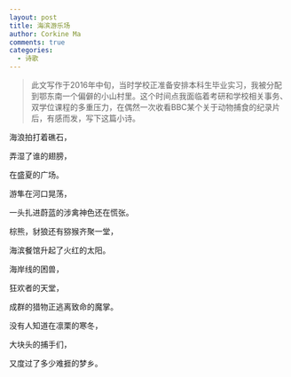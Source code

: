 ```yaml
---
layout: post
title: 海滨游乐场
author: Corkine Ma
comments: true
categories:
  - 诗歌
---
```


> 此文写作于2016年中旬，当时学校正准备安排本科生毕业实习，我被分配到鄂东南一个偏僻的小山村里。这个时间点我面临着考研和学校相关事务、双学位课程的多重压力，在偶然一次收看BBC某个关于动物捕食的纪录片后，有感而发，写下这篇小诗。

海浪拍打着礁石，

弄湿了谁的翅膀，

在盛夏的广场。

游隼在河口晃荡，

一头扎进蔚蓝的涉禽神色还在慌张。

棕熊，豺狼还有猕猴齐聚一堂，

海滨餐馆升起了火红的太阳。

海岸线的困兽，

狂欢者的天堂，

成群的猎物正逃离致命的魔掌。

没有人知道在凛栗的寒冬，

大块头的捕手们，

又度过了多少难捱的梦乡。

